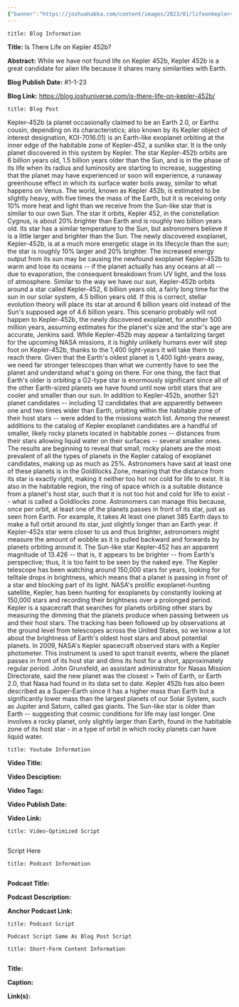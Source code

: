 ```yaml
---
{"banner":"https://joshuahabka.com/content/images/2023/01/lifeonkepler452b-2.webp","banner_x":0.5,"dg-publish":true,"permalink":"/blog/is-there-life-on-kepler-452b/","dgPassFrontmatter":true,"noteIcon":"","created":"","updated":""}
---
```


```ad-info
title: Blog Information
```

**Title:** Is There Life on Kepler 452b?

**Abstract:** While we have not found life on Kepler 452b, Kepler 452b is a great candidate for alien life because it shares many similarities with Earth.

**Blog Publish Date:** #1-1-23

**Blog Link:** https://blog.joshuniverse.com/is-there-life-on-kepler-452b/

```ad-abstract
title: Blog Post
```

Kepler-452b (a planet occasionally claimed to be an Earth 2.0, or Earths cousin, depending on its characteristics; also known by its Kepler object of interest designation, KOI-7016.01) is an Earth-like exoplanet orbiting at the inner edge of the habitable zone of Kepler-452, a sunlike star. It is the only planet discovered in this system by Kepler.
The star Kepler-452b orbits are 6 billion years old, 1.5 billion years older than the Sun, and is in the phase of its life when its radius and luminosity are starting to increase, suggesting that the planet may have experienced or soon will experience, a runaway greenhouse effect in which its surface water boils away, similar to what happens on Venus. The world, known as Kepler 452b, is estimated to be slightly heavy, with five times the mass of the Earth, but it is receiving only 10% more heat and light than we receive from the Sun-like star that is similar to our own Sun.
The star it orbits, Kepler 452, in the constellation Cygnus, is about 20% brighter than Earth and is roughly two billion years old. Its star has a similar temperature to the Sun, but astronomers believe it is a little larger and brighter than the Sun. The newly discovered exoplanet, Kepler-452b, is at a much more energetic stage in its lifecycle than the sun; the star is roughly 10% larger and 20% brighter.
The increased energy output from its sun may be causing the newfound exoplanet Kepler-452b to warm and lose its oceans -- if the planet actually has any oceans at all -- due to evaporation, the consequent breakdown from UV light, and the loss of atmosphere. Similar to the way we have our sun, Kepler-452b orbits around a star called Kepler-452, 6 billion years old, a fairly long time for the sun in our solar system, 4.5 billion years old. If this is correct, stellar evolution theory will place its star at around 6 billion years old instead of the Sun's supposed age of 4.6 billion years.
This scenario probably will not happen to Kepler-452b, the newly discovered exoplanet, for another 500 million years, assuming estimates for the planet's size and the star's age are accurate, Jenkins said. While Kepler-452b may appear a tantalizing target for the upcoming NASA missions, it is highly unlikely humans ever will step foot on Kepler-452b, thanks to the 1,400 light-years it will take them to reach there.
Given that the Earth's oldest planet is 1,400 light-years away, we need far stronger telescopes than what we currently have to see the planet and understand what's going on there. For one thing, the fact that Earth's older is orbiting a G2-type star is enormously significant since all of the other Earth-sized planets we have found until now orbit stars that are cooler and smaller than our sun.
In addition to Kepler-452b, another 521 planet candidates -- including 12 candidates that are apparently between one and two times wider than Earth, orbiting within the habitable zone of their host stars -- were added to the missions watch list. Among the newest additions to the catalog of Kepler exoplanet candidates are a handful of smaller, likely rocky planets located in habitable zones -- distances from their stars allowing liquid water on their surfaces -- several smaller ones. The results are beginning to reveal that small, rocky planets are the most prevalent of all the types of planets in the Kepler catalog of exoplanet candidates, making up as much as 25%.
Astronomers have said at least one of these planets is in the Goldilocks Zone, meaning that the distance from its star is exactly right, making it neither too hot nor cold for life to exist. It is also in the habitable region, the ring of space which is a suitable distance from a planet's host star, such that it is not too hot and cold for life to exist -- what is called a Goldilocks zone.
Astronomers can manage this because, once per orbit, at least one of the planets passes in front of its star, just as seen from Earth.
For example, it takes At least one planet 385 Earth days to make a full orbit around its star, just slightly longer than an Earth year. If Kepler-452s star were closer to us and thus brighter, astronomers might measure the amount of wobble as it is pulled backward and forwards by planets orbiting around it. The Sun-like star Kepler-452 has an apparent magnitude of 13.426 -- that is, it appears to be brighter -- from Earth's perspective; thus, it is too faint to be seen by the naked eye.
The Kepler telescope has been watching around 150,000 stars for years, looking for telltale drops in brightness, which means that a planet is passing in front of a star and blocking part of its light.
NASA's prolific exoplanet-hunting satellite, Kepler, has been hunting for exoplanets by constantly looking at 150,000 stars and recording their brightness over a prolonged period. Kepler is a spacecraft that searches for planets orbiting other stars by measuring the dimming that the planets produce when passing between us and their host stars. The tracking has been followed up by observations at the ground level from telescopes across the United States, so we know a lot about the brightness of Earth's oldest host stars and about potential planets.
In 2009, NASA's Kepler spacecraft observed stars with a Kepler photometer. This instrument is used to spot transit events, where the planet passes in front of its host star and dims its host for a short, approximately regular period.
John Grunsfeld, an assistant administrator for Nasas Mission Directorate, said the new planet was the closest > Twin of Earth, or Earth 2.0, that Nasa had found in its data set to date. Kepler 452b has also been described as a Super-Earth since it has a higher mass than Earth but a significantly lower mass than the largest planets of our Solar System, such as Jupiter and Saturn, called gas giants. The Sun-like star is older than Earth -- suggesting that cosmic conditions for life may last longer.
One involves a rocky planet, only slightly larger than Earth, found in the habitable zone of its host star - in a type of orbit in which rocky planets can have liquid water.

```ad-info
title: Youtube Information
```

**Video Title:**

**Video Desciption:**

**Video Tags:**

**Video Publish Date:**

**Video Link:**

```ad-abstract
title: Video-Optimized Script


```

Script Here

```ad-info
title: Podcast Information


```

**Podcast Title:**

**Podcast Description:**

**Anchor Podcast Link:**

```ad-info
title: Podcast Script

Podcast Script Same As Blog Post Script

```


```ad-info
title: Short-Form Content Information


```

**Title:**

**Caption:**

**Link(s):**

